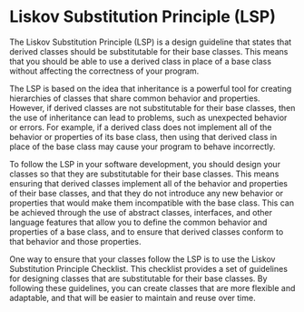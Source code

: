 # Liskov Substitution Principle (LSP)

The Liskov Substitution Principle (LSP) is a design guideline that states that
derived classes should be substitutable for their base classes. This means that
you should be able to use a derived class in place of a base class without
affecting the correctness of your program.

The LSP is based on the idea that inheritance is a powerful tool for creating
hierarchies of classes that share common behavior and properties. However, if
derived classes are not substitutable for their base classes, then the use of
inheritance can lead to problems, such as unexpected behavior or errors. For
example, if a derived class does not implement all of the behavior or properties
of its base class, then using that derived class in place of the base class may
cause your program to behave incorrectly.

To follow the LSP in your software development, you should design your classes
so that they are substitutable for their base classes. This means ensuring that
derived classes implement all of the behavior and properties of their base
classes, and that they do not introduce any new behavior or properties that
would make them incompatible with the base class. This can be achieved through
the use of abstract classes, interfaces, and other language features that allow
you to define the common behavior and properties of a base class, and to ensure
that derived classes conform to that behavior and those properties.

One way to ensure that your classes follow the LSP is to use the Liskov
Substitution Principle Checklist. This checklist provides a set of guidelines
for designing classes that are substitutable for their base classes. By
following these guidelines, you can create classes that are more flexible and
adaptable, and that will be easier to maintain and reuse over time.
